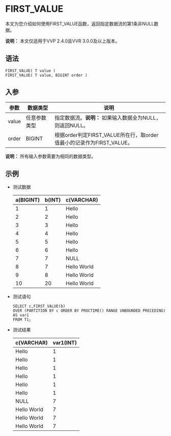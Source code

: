 # FIRST\_VALUE

本文为您介绍如何使用FIRST\_VALUE函数，返回指定数据流的第1条非NULL数据。

**说明：** 本文仅适用于VVP 2.4.0且VVR 3.0.0及以上版本。

## 语法

```
FIRST_VALUE( T value )
FIRST_VALUE( T value, BIGINT order )
```

## 入参

|参数|数据类型|说明|
|--|----|--|
|value|任意参数类型|指定数据流。**说明：** 如果输入数据全为NULL，则返回NULL。 |
|order|BIGINT|根据order判定FIRST\_VALUE所在行，取order值最小的记录作为FIRST\_VALUE。|

**说明：** 所有输入参数需要为相同的数据类型。

## 示例

-   测试数据

    |a\(BIGINT\)|b\(INT\)|c\(VARCHAR\)|
    |-----------|--------|------------|
    |1|1|Hello|
    |2|2|Hello|
    |3|3|Hello|
    |4|4|Hello|
    |5|5|Hello|
    |6|6|Hello|
    |7|7|NULL|
    |8|7|Hello World|
    |9|8|Hello World|
    |10|20|Hello World|

-   测试语句

    ```
    SELECT c,FIRST_VALUE(b) 
    OVER (PARTITION BY c ORDER BY PROCTIME() RANGE UNBOUNDED PRECEDING) AS var1
    FROM T1;
    ```

-   测试结果

    |c\(VARCHAR\)|var1\(INT\)|
    |------------|-----------|
    |Hello|1|
    |Hello|1|
    |Hello|1|
    |Hello|1|
    |Hello|1|
    |Hello|1|
    |NULL|7|
    |Hello World|7|
    |Hello World|7|
    |Hello World|7|



